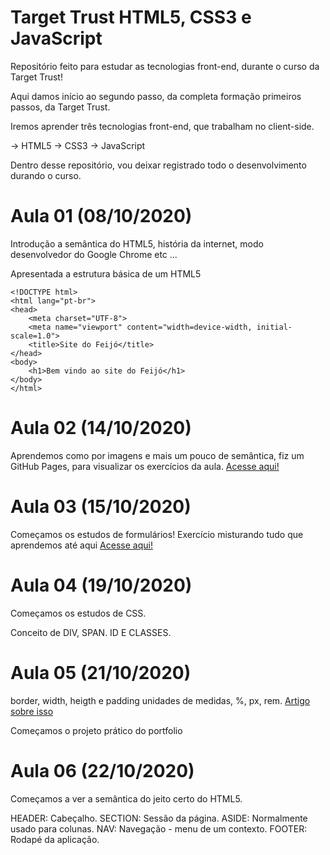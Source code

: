 # Target Trust HTML5, CSS3 e JavaScript
 Repositório feito para estudar as tecnologias front-end, durante o curso da Target Trust!

Aqui damos início ao segundo passo, da completa formação primeiros passos, da Target Trust. 

Iremos aprender três tecnologias front-end, que trabalham no client-side. 

-> HTML5
-> CSS3
-> JavaScript

Dentro desse repositório, vou deixar registrado todo o desenvolvimento durando o curso.

# Aula 01 (08/10/2020)
Introdução a semântica do HTML5, história da internet, modo desenvolvedor do Google Chrome etc ...
 
Apresentada a estrutura básica de um HTML5

```
<!DOCTYPE html>
<html lang="pt-br">
<head>
	<meta charset="UTF-8">
	<meta name="viewport" content="width=device-width, initial-scale=1.0">
	<title>Site do Feijó</title>
</head>
<body>
	<h1>Bem vindo ao site do Feijó</h1>
</body>
</html>
```

# Aula 02 (14/10/2020)

Aprendemos como por imagens e mais um pouco de semântica, fiz um GitHub Pages, para visualizar os exercícios da aula. [Acesse aqui!](https://brunopurper.github.io/Target-Trust-HTML5-CSS3-e-JavaScript/)

# Aula 03 (15/10/2020) 

Começamos os estudos de formulários! 
Exercício misturando tudo que aprendemos até aqui [Acesse aqui!](https://brunopurper.github.io/Target-Trust-HTML5-CSS3-e-JavaScript/HTML5,%20CSS3%20E%20JS/Aula-03/exercicio-mercado/index.html)

# Aula 04 (19/10/2020)

Começamos os estudos de CSS.

Conceito de DIV, SPAN. ID E CLASSES.

# Aula 05 (21/10/2020)

border, width, heigth e padding 
unidades de medidas, %, px, rem. [Artigo sobre isso](https://tableless.com.br/unidade-pixels-em-rem/)

Começamos o projeto prático do portfolio 

# Aula 06 (22/10/2020)

Começamos a ver a semântica do jeito certo do HTML5. 

HEADER: Cabeçalho.
SECTION: Sessão da página.
ASIDE: Normalmente usado para colunas.
NAV: Navegação - menu de um contexto.
FOOTER: Rodapé da aplicação.